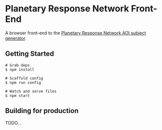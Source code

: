 # Planetary Response Network Front-End
A browser front-end to the [Planetary Response Network AOI subject generator](https://github.com/zooniverse/generate-subjects-from-planet-api).

## Getting Started
```
# Grab deps
$ npm install

# Scaffold config
$ npm run config

# Watch and serve files
$ npm start
```

## Building for production
TODO...
